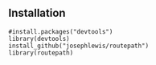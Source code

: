 Installation
--------

    #install.packages("devtools")
    library(devtools)
    install_github("josephlewis/routepath")
    library(routepath)
